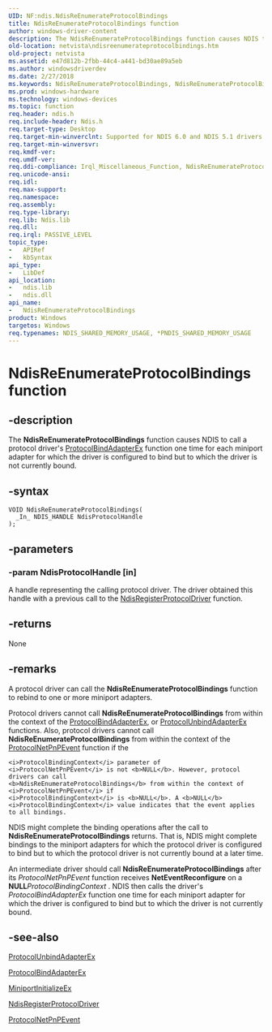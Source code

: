 ```yaml
---
UID: NF:ndis.NdisReEnumerateProtocolBindings
title: NdisReEnumerateProtocolBindings function
author: windows-driver-content
description: The NdisReEnumerateProtocolBindings function causes NDIS to call a protocol driver's ProtocolBindAdapterEx function one time for each miniport adapter for which the driver is configured to bind but to which the driver is not currently bound.
old-location: netvista\ndisreenumerateprotocolbindings.htm
old-project: netvista
ms.assetid: e47d812b-2fbb-44c4-a441-bd30ae89a5eb
ms.author: windowsdriverdev
ms.date: 2/27/2018
ms.keywords: NdisReEnumerateProtocolBindings, NdisReEnumerateProtocolBindings function [Network Drivers Starting with Windows Vista], ndis/NdisReEnumerateProtocolBindings, netvista.ndisreenumerateprotocolbindings, protocol_ndis_functions_ref_097465b9-b6e9-435a-8ac4-6d302363e946.xml
ms.prod: windows-hardware
ms.technology: windows-devices
ms.topic: function
req.header: ndis.h
req.include-header: Ndis.h
req.target-type: Desktop
req.target-min-winverclnt: Supported for NDIS 6.0 and NDIS 5.1 drivers (see       NdisReEnumerateProtocolBindings (NDIS 5.1)) in Windows Vista. Supported for NDIS 5.1 drivers (see       NdisReEnumerateProtocolBindings (NDIS 5.1)) in Windows XP.
req.target-min-winversvr: 
req.kmdf-ver: 
req.umdf-ver: 
req.ddi-compliance: Irql_Miscellaneous_Function, NdisReEnumerateProtocolBindings
req.unicode-ansi: 
req.idl: 
req.max-support: 
req.namespace: 
req.assembly: 
req.type-library: 
req.lib: Ndis.lib
req.dll: 
req.irql: PASSIVE_LEVEL
topic_type:
-	APIRef
-	kbSyntax
api_type:
-	LibDef
api_location:
-	ndis.lib
-	ndis.dll
api_name:
-	NdisReEnumerateProtocolBindings
product: Windows
targetos: Windows
req.typenames: NDIS_SHARED_MEMORY_USAGE, *PNDIS_SHARED_MEMORY_USAGE
---
```


# NdisReEnumerateProtocolBindings function


## -description


The 
  <b>NdisReEnumerateProtocolBindings</b> function causes NDIS to call a protocol driver's 
  <a href="..\ndis\nc-ndis-protocol_bind_adapter_ex.md">ProtocolBindAdapterEx</a> function one
  time for each miniport adapter for which the driver is configured to bind but to which the driver is not
  currently bound.


## -syntax


````
VOID NdisReEnumerateProtocolBindings(
  _In_ NDIS_HANDLE NdisProtocolHandle
);
````


## -parameters




### -param NdisProtocolHandle [in]

A handle representing the calling protocol driver. The driver obtained this handle with a previous
     call to the 
     <a href="..\ndis\nf-ndis-ndisregisterprotocoldriver.md">
     NdisRegisterProtocolDriver</a> function.


## -returns



None




## -remarks



A protocol driver can call the 
    <b>NdisReEnumerateProtocolBindings</b> function to rebind to one or more miniport adapters.

Protocol drivers cannot call 
    <b>NdisReEnumerateProtocolBindings</b> from within the context of the 
    <a href="..\ndis\nc-ndis-protocol_bind_adapter_ex.md">ProtocolBindAdapterEx</a>, or 
    <a href="..\ndis\nc-ndis-protocol_unbind_adapter_ex.md">
    ProtocolUnbindAdapterEx</a> functions. Also, protocol drivers cannot call 
    <b>NdisReEnumerateProtocolBindings</b> from within the context of the 
    <a href="..\ndis\nc-ndis-protocol_net_pnp_event.md">ProtocolNetPnPEvent</a> function if the
    
    <i>ProtocolBindingContext</i> parameter of 
    <i>ProtocolNetPnPEvent</i> is not <b>NULL</b>. However, protocol drivers can call 
    <b>NdisReEnumerateProtocolBindings</b> from within the context of 
    <i>ProtocolNetPnPEvent</i> if 
    <i>ProtocolBindingContext</i> is <b>NULL</b>. A <b>NULL</b><i>ProtocolBindingContext</i> value indicates that the event applies to all bindings.

NDIS might complete the binding operations after the call to 
    <b>NdisReEnumerateProtocolBindings</b> returns. That is, NDIS might complete bindings to the miniport
    adapters for which the protocol driver is configured to bind but to which the protocol driver is not
    currently bound at a later time.

An intermediate driver should call 
    <b>NdisReEnumerateProtocolBindings</b> after its 
    <i>ProtocolNetPnPEvent</i> function receives 
    <b>NetEventReconfigure</b> on a <b>NULL</b><i>ProtocolBindingContext</i> . NDIS then calls the driver's 
    <i>ProtocolBindAdapterEx</i> function one time for each miniport adapter for which the driver is
    configured to bind but to which the driver is not currently bound.




## -see-also

<a href="..\ndis\nc-ndis-protocol_unbind_adapter_ex.md">ProtocolUnbindAdapterEx</a>



<a href="..\ndis\nc-ndis-protocol_bind_adapter_ex.md">ProtocolBindAdapterEx</a>



<a href="https://msdn.microsoft.com/b2b2a15d-4183-4022-bb08-2d97aa26d4b1">MiniportInitializeEx</a>



<a href="https://msdn.microsoft.com/library/windows/hardware/ff564520">NdisRegisterProtocolDriver</a>



<a href="..\ndis\nc-ndis-protocol_net_pnp_event.md">ProtocolNetPnPEvent</a>



 

 


